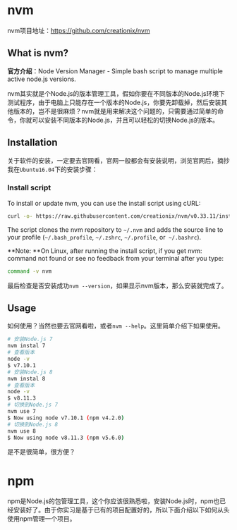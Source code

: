 # nvm

nvm项目地址：https://github.com/creationix/nvm

## What is nvm?

**官方介绍**：Node Version Manager - Simple bash script to manage multiple active node.js versions.  

nvm其实就是个Node.js的版本管理工具，假如你要在不同版本的Node.js环境下测试程序，由于电脑上只能存在一个版本的Node.js，你要先卸载掉，然后安装其他版本的，岂不是很麻烦？nvm就是用来解决这个问题的，只需要通过简单的命令，你就可以安装不同版本的Node.js，并且可以轻松的切换Node.js的版本。

## Installation

关于软件的安装，一定要去官网看，官网一般都会有安装说明，浏览官网后，摘抄我在`Ubuntu16.04`下的安装步骤：

### Install script

To install or update nvm, you can use the install script using cURL: 

```bash
curl -o- https://raw.githubusercontent.com/creationix/nvm/v0.33.11/install.sh | bash
```

The script clones the nvm repository to `~/.nvm` and adds the source line to your profile (`~/.bash_profile`, `~/.zshrc`, `~/.profile`, or` ~/.bashrc`).

**Note: **On Linux, after running the install script, if you get nvm: command not found or see no feedback from your terminal after you type:

```bash
command -v nvm
```

最后检查是否安装成功`nvm --version`，如果显示nvm版本，那么安装就完成了。

## Usage

如何使用？当然也要去官网看啦，或者`nvm --help`。这里简单介绍下如果使用。

```bash
# 安装Node.js 7
nvm instal 7
# 查看版本
node -v
$ v7.10.1
# 安装Node.js 8
nvm instal 8
# 查看版本
node -v
$ v8.11.3
# 切换到Node.js 7
nvm use 7
$ Now using node v7.10.1 (npm v4.2.0)
# 切换到Node.js 8
nvm use 8
$ Now using node v8.11.3 (npm v5.6.0)
```

是不是很简单，很方便？

# npm

npm是Node.js的包管理工具，这个你应该很熟悉啦，安装Node.js时，npm也已经安装好了。由于你实习是基于已有的项目配置好的，所以下面介绍以下如何从头使用npm管理一个项目。

